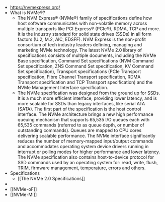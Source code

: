 - https://nvmexpress.org/
- What is NVMe®?
	- The NVM Express® (NVMe®) family of specifications define how host software communicates with non-volatile memory across multiple transports like PCI Express® (PCIe®), RDMA, TCP and more. It is the industry standard for solid state drives (SSDs) in all form factors (U.2, M.2, AIC, EDSFF). NVM Express is the non-profit consortium of tech industry leaders defining, managing and marketing NVMe technology. The latest NVMe 2.0 library of specifications consists of multiple documents, including the NVMe Base specification, Command Set specifications (NVM Command Set specification, ZNS Command Set specification, KV Command Set specification), Transport specifications (PCIe Transport specification, Fibre Channel Transport specification, RDMA Transport specification and TCP Transport specification) and the NVMe Management Interface specification.
	- The NVMe specification was designed from the ground up for SSDs. It is a much more efficient interface, providing lower latency, and is more scalable for SSDs than legacy interfaces, like serial ATA (SATA). The first part of the specification is the host control interface. The NVMe architecture brings a new high performance queuing mechanism that supports 65,535 I/O queues each with 65,535 commands (referred to as queue depth, or number of outstanding commands). Queues are mapped to CPU cores delivering scalable performance. The NVMe interface significantly reduces the number of memory-mapped input/output commands and accommodates operating system device drivers running in interrupt or polling modes for higher performance and lower latency. The NVMe specification also contains host-to-device protocol for SSD commands used by an operating system for: read, write, flush, TRIM, firmware management, temperature, errors and others.
- Specifications
	- [[The NVMe 2.0 Specifications]]
-
- [[NVMe-oF]]
- [[NVMe-MI]]